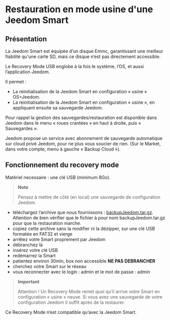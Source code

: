 # Restauration en mode usine d'une Jeedom Smart

## Présentation

La Jeedom Smart est équipée d’un disque Emmc, garantissant une meilleur fiabilité qu'une carte SD, mais ce disque n’est pas directement accessible.

Le Recovery Mode USB englobe à la fois le système, l’OS, et aussi l’application Jeedom.

Il permet :

- La reinitialisation de la Jeedom Smart en configuration « usine » OS+Jeedom.
- La reinitialisation de la Jeedom Smart en configuration « usine », en appliquant ensuite sa sauvegarde Jeedom.

Pour rappel la gestion des sauvegardes/restauration est disponible dans Jeedom dans le menu « roues crantées » en haut à droite, puis « Sauvegardes ».

Jeedom propose un service avec abonnement de sauvegarde automatique sur cloud privé Jeedom, pour ne plus vous soucier de rien. (Sur le Market, dans votre compte, menu à gauche « Backup Cloud »).

## Fonctionnement du recovery mode

Matériel necessaire : une clé USB (minimum 8Go).

>**Note**
>
>Pensez à mettre de côté (en local) une sauvegarde de configuration Jeedom

- téléchargez l’archive que nous fournissons : [backupJeedom.tar.gz](https://images.jeedom.com/smart/backupJeedom.tar.gz). Attention de bien vérifier que le fichier à pour nom backupJeedom.tar.gz pour que la restauration marche.
- copiez cette archive sans la modifier ni la dézipper, sur une clé USB formatée en FAT32 et vierge
- arrêtez votre Smart proprement par Jeedom
- débranchez là
- insérez votre clé USB
- redémarrez la Smart
- patientez environ 30min, box non accessible **NE PAS DEBRANCHER**
- cherchez votre Smart sur le réseau
- vous reconnecter avec le login : admin et le mot de passe : admin

> **Important**
>
> Attention ! Un Recovery Mode remet quoi qu’il arrive votre Smart en configuration « usine » neuve. Si vous avez une sauvegarde de votre configuration Jeedom il suffit après de la restaurer.

Ce Recovery Mode n’est compatible qu’avec la Jeedom Smart.
